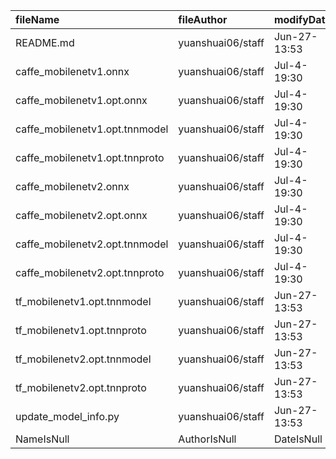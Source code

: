| fileName | fileAuthor | modifyDate | MB | md5 |
|:--|:--|:--|:--|:--|
|README.md | yuanshuai06/staff | Jun-27-13:53 | 0.001169 | 6380d15130de1b0ca6da969d17d61bb0 |
|caffe_mobilenetv1.onnx | yuanshuai06/staff | Jul-4-19:30 | 17.039064 | eface191c67cc37560db0dccd2166ceb |
|caffe_mobilenetv1.opt.onnx | yuanshuai06/staff | Jul-4-19:30 | 17.039064 | eface191c67cc37560db0dccd2166ceb |
|caffe_mobilenetv1.opt.tnnmodel | yuanshuai06/staff | Jul-4-19:30 | 16.88623 | 0b6758a77488bcdc107fe2b4cc2531e4 |
|caffe_mobilenetv1.opt.tnnproto | yuanshuai06/staff | Jul-4-19:30 | 0.004624 | 64e9f8391f8c6423dee3a96910db2f04 |
|caffe_mobilenetv2.onnx | yuanshuai06/staff | Jul-4-19:30 | 14.210045 | 2495bf287f4f1b5ebe3a02f53f987614 |
|caffe_mobilenetv2.opt.onnx | yuanshuai06/staff | Jul-4-19:30 | 14.210045 | 2495bf287f4f1b5ebe3a02f53f987614 |
|caffe_mobilenetv2.opt.tnnmodel | yuanshuai06/staff | Jul-4-19:30 | 13.95989 | 17bcd667b517b15cc8417f13c6989386 |
|caffe_mobilenetv2.opt.tnnproto | yuanshuai06/staff | Jul-4-19:30 | 0.009599 | 9172dea1d3169589054d5ba2b151b10f |
|tf_mobilenetv1.opt.tnnmodel | yuanshuai06/staff | Jun-27-13:53 | 16.89028 | f1554fa0e142a89ec666b54a74ff9b8f |
|tf_mobilenetv1.opt.tnnproto | yuanshuai06/staff | Jun-27-13:53 | 0.009345 | 39ed464dcba1d994463bc4093c12ccae |
|tf_mobilenetv2.opt.tnnmodel | yuanshuai06/staff | Jun-27-13:53 | 13.960265 | 71840b73b3e05beb898c6f8a38bd6bda |
|tf_mobilenetv2.opt.tnnproto | yuanshuai06/staff | Jun-27-13:53 | 0.014131 | 0fa05ecc4fbd6fd57e0955f6ac9accc1 |
|update_model_info.py | yuanshuai06/staff | Jun-27-13:53 | 0.002044 | 61d0991819f4c8d30958a8da748ea81a |
|NameIsNull | AuthorIsNull | DateIsNull | SizeIsNull |  |
